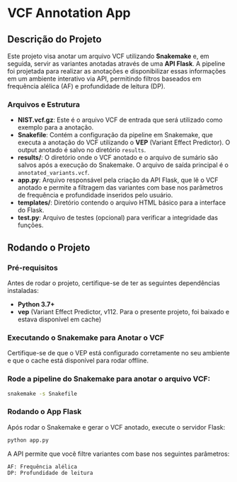 # VCF Annotation App

## Descrição do Projeto

Este projeto visa anotar um arquivo VCF utilizando **Snakemake** e, em seguida, servir as variantes anotadas através de uma **API Flask**. A pipeline foi projetada para realizar as anotações e disponibilizar essas informações em um ambiente interativo via API, permitindo filtros baseados em frequência alélica (AF) e profundidade de leitura (DP).

### Arquivos e Estrutura

- **NIST.vcf.gz**: Este é o arquivo VCF de entrada que será utilizado como exemplo para a anotação.
- **Snakefile**: Contém a configuração da pipeline em Snakemake, que executa a anotação do VCF utilizando o **VEP** (Variant Effect Predictor). O output anotado é salvo no diretório `results`.
- **results/**: O diretório onde o VCF anotado e o arquivo de sumário são salvos após a execução do Snakemake. O arquivo de saída principal é o `annotated_variants.vcf`.
- **app.py**: Arquivo responsável pela criação da API Flask, que lê o VCF anotado e permite a filtragem das variantes com base nos parâmetros de frequência e profundidade inseridos pelo usuário.
- **templates/**: Diretório contendo o arquivo HTML básico para a interface do Flask.
- **test.py**: Arquivo de testes (opcional) para verificar a integridade das funções.

## Rodando o Projeto

### Pré-requisitos

Antes de rodar o projeto, certifique-se de ter as seguintes dependências instaladas:

- **Python 3.7+**
- **vep** (Variant Effect Predictor, v112. Para o presente projeto, foi baixado e estava disponível em cache)

###  Executando o Snakemake para Anotar o VCF

Certifique-se de que o VEP está configurado corretamente no seu ambiente e que o cache está disponível para rodar offline.

### Rode a pipeline do Snakemake para anotar o arquivo VCF:
  
   ```bash
   snakemake -s Snakefile
   ```
### Rodando o App Flask

Após rodar o Snakemake e gerar o VCF anotado, execute o servidor Flask:

   ```bash
   python app.py
   ```

A API permite que você filtre variantes com base nos seguintes parâmetros:

    AF: Frequência alélica
    DP: Profundidade de leitura
